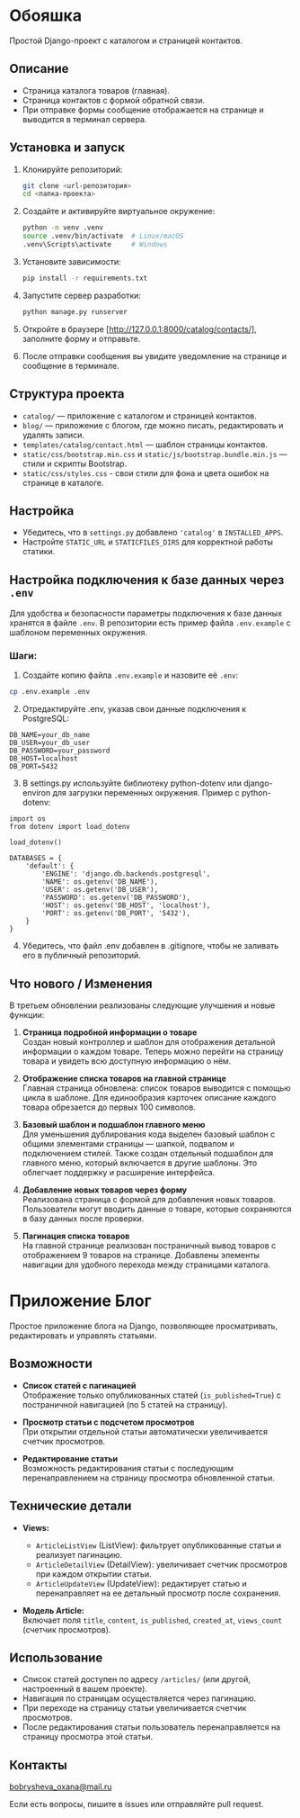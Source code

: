 # Обояшка

Простой Django-проект с каталогом и страницей контактов.

## Описание

- Страница каталога товаров (главная).
- Страница контактов с формой обратной связи.
- При отправке формы сообщение отображается на странице и выводится в терминал сервера.

## Установка и запуск

1. Клонируйте репозиторий:

    ```bash
    git clone <url-репозитория>
    cd <папка-проекта>
    ```

2. Создайте и активируйте виртуальное окружение:

    ```bash
    python -m venv .venv
    source .venv/bin/activate  # Linux/macOS
    .venv\Scripts\activate     # Windows
    ```

3. Установите зависимости:

    ```bash
    pip install -r requirements.txt
    ```

4. Запустите сервер разработки:

    ```bash
    python manage.py runserver
    ```

5. Откройте в браузере [http://127.0.0.1:8000/catalog/contacts/], заполните форму и отправьте.

6. После отправки сообщения вы увидите уведомление на странице и сообщение в терминале.

## Структура проекта

- `catalog/` — приложение с каталогом и страницей контактов.
- `blog/` — приложение с блогом, где можно писать, редактировать и удалять записи.
- `templates/catalog/contact.html` — шаблон страницы контактов.
- `static/css/bootstrap.min.css` и `static/js/bootstrap.bundle.min.js` — стили и скрипты Bootstrap.
- `static/css/styles.css` - свои стили для фона и цвета ошибок на странице в каталоге.

## Настройка

- Убедитесь, что в `settings.py` добавлено `'catalog'` в `INSTALLED_APPS`.
- Настройте `STATIC_URL` и `STATICFILES_DIRS` для корректной работы статики.

## Настройка подключения к базе данных через `.env`

Для удобства и безопасности параметры подключения к базе данных хранятся в файле `.env`. В репозитории есть пример файла `.env.example` с шаблоном переменных окружения.

### Шаги:

1. Создайте копию файла `.env.example` и назовите её `.env`:

```bash
cp .env.example .env
```
2. Отредактируйте .env, указав свои данные подключения к PostgreSQL:

```
DB_NAME=your_db_name
DB_USER=your_db_user
DB_PASSWORD=your_password
DB_HOST=localhost
DB_PORT=5432
```
3. В settings.py используйте библиотеку python-dotenv или django-environ для загрузки переменных окружения.
Пример с python-dotenv:
```
import os
from dotenv import load_dotenv

load_dotenv()

DATABASES = {
    'default': {
        'ENGINE': 'django.db.backends.postgresql',
        'NAME': os.getenv('DB_NAME'),
        'USER': os.getenv('DB_USER'),
        'PASSWORD': os.getenv('DB_PASSWORD'),
        'HOST': os.getenv('DB_HOST', 'localhost'),
        'PORT': os.getenv('DB_PORT', '5432'),
    }
}
```
4. Убедитесь, что файл .env добавлен в .gitignore, чтобы не заливать его в публичный репозиторий.

## Что нового / Изменения

В третьем обновлении реализованы следующие улучшения и новые функции:

1. **Страница подробной информации о товаре**  
   Создан новый контроллер и шаблон для отображения детальной информации о каждом товаре. Теперь можно перейти на страницу товара и увидеть всю доступную информацию о нём.

2. **Отображение списка товаров на главной странице**  
   Главная страница обновлена: список товаров выводится с помощью цикла в шаблоне. Для единообразия карточек описание каждого товара обрезается до первых 100 символов.

3. **Базовый шаблон и подшаблон главного меню**  
   Для уменьшения дублирования кода выделен базовый шаблон с общими элементами страницы — шапкой, подвалом и подключением стилей. Также создан отдельный подшаблон для главного меню, который включается в другие шаблоны. Это облегчает поддержку и расширение интерфейса.

4. **Добавление новых товаров через форму**  
   Реализована страница с формой для добавления новых товаров. Пользователи могут вводить данные о товаре, которые сохраняются в базу данных после проверки.

5. **Пагинация списка товаров**  
   На главной странице реализован постраничный вывод товаров с отображением 9 товаров на странице. Добавлены элементы навигации для удобного перехода между страницами каталога.

# Приложение Блог

Простое приложение блога на Django, позволяющее просматривать, редактировать и управлять статьями.

## Возможности

- **Список статей с пагинацией**  
  Отображение только опубликованных статей (`is_published=True`) с постраничной навигацией (по 5 статей на страницу).

- **Просмотр статьи с подсчетом просмотров**  
  При открытии отдельной статьи автоматически увеличивается счетчик просмотров.

- **Редактирование статьи**  
  Возможность редактирования статьи с последующим перенаправлением на страницу просмотра обновленной статьи.

## Технические детали

- **Views:**  
  - `ArticleListView` (ListView): фильтрует опубликованные статьи и реализует пагинацию.  
  - `ArticleDetailView` (DetailView): увеличивает счетчик просмотров при каждом открытии статьи.  
  - `ArticleUpdateView` (UpdateView): редактирует статью и перенаправляет на ее детальный просмотр после сохранения.

- **Модель Article:**  
  Включает поля `title`, `content`, `is_published`, `created_at`, `views_count` (счетчик просмотров).

## Использование

- Список статей доступен по адресу `/articles/` (или другой, настроенный в вашем проекте).  
- Навигация по страницам осуществляется через пагинацию.  
- При переходе на страницу статьи увеличивается счетчик просмотров.  
- После редактирования статьи пользователь перенаправляется на страницу просмотра этой статьи.


## Контакты
bobrysheva_oxana@mail.ru

Если есть вопросы, пишите в issues или отправляйте pull request.


